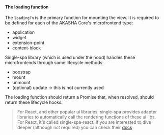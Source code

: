 #### The loading function
The `loadingFn` is the primary function for mounting the view.
It is required to be defined for each of the AKASHA Core's 
microfrontend type:
- application
- widget
- extension-point
- content-block

Single-spa library (which is used under the hood) handles these microfrontends
through some lifecycle methods:
- boostrap
- mount
- unmount
- (optional) update -> this is not currently used

The loading function should return a Promise that, when resolved, should return
these lifecycle hooks.


> For React, and other popular ui libraries, single-spa provides adapter libraries
> to automatically call the rendering functions of these ui libs. For React, it's called single-spa-react.
> if you are interested to dive deeper (although not required) you can check their [docs](https://single-spa.js.org/docs/getting-started-overview)

